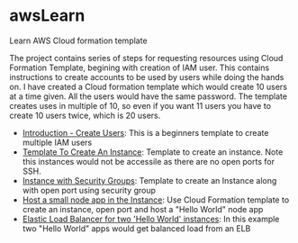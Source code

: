 # awsLearn
Learn AWS Cloud formation template

The project contains series of steps for requesting resources using Cloud Formation Template, begining with creation of IAM user. This contains instructions to create accounts to be used by users while doing the hands on. I have created a Cloud formation template which would create 10 users at a time given. All the users would have the same password. The template creates uses in multiple of 10, so even if you want 11 users you have to create 10 users twice, which is 20 users.

- [Introduction - Create Users](https://github.com/pawansharma15/awsLearn/blob/master/create-users): This is a beginners template to create multiple IAM users
- [Template To Create An Instance](https://github.com/pawansharma15/awsLearn/blob/master/intro_demo1): Template to create an instance. Note this instances would not be accessile as there are no open ports for SSH.
- [Instance with Security Groups](https://github.com/pawansharma15/awsLearn/blob/master/demoTemplateSecurityGroups_demo2): Template to create an Instance along with open port using security group
- [Host a small node app in the Instance](https://github.com/pawansharma15/awsLearn/blob/master/autoStartHelloWorld_demo3): Use Cloud Formation template to create an instance, open port and host a "Hello World" node app
- [Elastic Load Balancer for two 'Hello World' instances](https://github.com/pawansharma15/awsLearn/blob/master/helloWorldLoadBalancer_demo4): In this example two "Hello World" apps would get balanced load from an ELB
